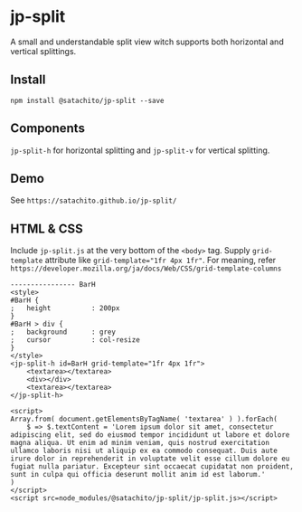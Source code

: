 # jp-split

A small and understandable split view witch supports both horizontal and vertical splittings.

## Install

```
npm install @satachito/jp-split --save
```

## Components

`jp-split-h` for horizontal splitting and `jp-split-v` for vertical splitting.

## Demo

See
`https://satachito.github.io/jp-split/`

## HTML & CSS

Include `jp-split.js` at the very bottom of the `<body>` tag.
Supply `grid-template` attribute like `grid-template="1fr 4px 1fr"`.
For meaning, refer `https://developer.mozilla.org/ja/docs/Web/CSS/grid-template-columns`


```
---------------- BarH
<style>
#BarH {
;	height			: 200px
}
#BarH > div {
;	background		: grey
;	cursor			: col-resize
}
</style>
<jp-split-h id=BarH grid-template="1fr 4px 1fr">
	<textarea></textarea>
	<div></div>
	<textarea></textarea>
</jp-split-h>

<script>
Array.from( document.getElementsByTagName( 'textarea' ) ).forEach(
	$ => $.textContent = 'Lorem ipsum dolor sit amet, consectetur adipiscing elit, sed do eiusmod tempor incididunt ut labore et dolore magna aliqua. Ut enim ad minim veniam, quis nostrud exercitation ullamco laboris nisi ut aliquip ex ea commodo consequat. Duis aute irure dolor in reprehenderit in voluptate velit esse cillum dolore eu fugiat nulla pariatur. Excepteur sint occaecat cupidatat non proident, sunt in culpa qui officia deserunt mollit anim id est laborum.'
)
</script>
<script src=node_modules/@satachito/jp-split/jp-split.js></script>
```

